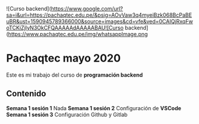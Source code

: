 ![Curso backend](https://www.google.com/url?sa=i&url=https://pachaqtec.edu.pe/&psig=AOvVaw3q4myeiBzk068BcPaBEuBR&ust=1590945789366000&source=images&cd=vfe&ved=0CAIQjRxqFwoTCKiZjIyN3OkCFQAAAAAdAAAAABAU![Curso backend](https://www.pachaqtec.edu.pe/img/whatsappImage.png
# Pachaqtec mayo 2020
Este es mi trabajo del curso de **programación backend**
## Contenido
**Semana 1 sesión 1**
Nada
**Semana 1 sesión 2**
Configuración de **VSCode**
**Semana 1 sesión 3**
Configuración Github y Gitlab 
